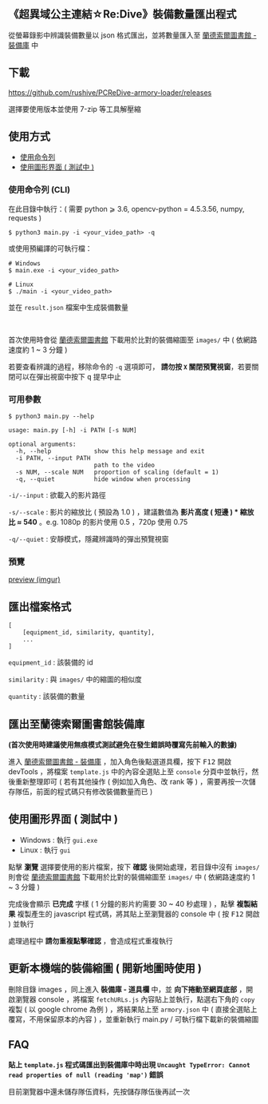 《超異域公主連結☆Re:Dive》裝備數量匯出程式
---
從螢幕錄影中辨識裝備數量以 json 格式匯出，並將數量匯入至 [蘭德索爾圖書館 - 裝備庫](https://pcredivewiki.tw/Armory) 中

## 下載

https://github.com/rushive/PCReDive-armory-loader/releases

選擇要使用版本並使用 7-zip 等工具解壓縮

## 使用方式

- [使用命令列](#使用命令列-cli)
- [使用圖形界面 ( 測試中 )](#使用圖形界面--測試中)

### 使用命令列 (CLI)

在此目錄中執行：( 需要 python ⩾ 3.6, opencv-python = 4.5.3.56, numpy, requests )
```
$ python3 main.py -i <your_video_path> -q
```

或使用預編譯的可執行檔：
```
# Windows
$ main.exe -i <your_video_path>

# Linux
$ ./main -i <your_video_path>
```

並在 `result.json` 檔案中生成裝備數量

<br>

首次使用時會從 [蘭德索爾圖書館](https://pcredivewiki.tw/) 下載用於比對的裝備縮圖至 `images/` 中 ( 依網路速度約 1 ~ 3 分鐘 )

若要查看辨識的過程，移除命令的 `-q` 選項即可， **請勿按 `X` 關閉預覽視窗**，若要關閉可以在彈出視窗中按下 <kbd>q</kbd> 提早中止

### 可用參數

```
$ python3 main.py --help

usage: main.py [-h] -i PATH [-s NUM]

optional arguments:
  -h, --help            show this help message and exit
  -i PATH, --input PATH
                        path to the video
  -s NUM, --scale NUM   proportion of scaling (default = 1)
  -q, --quiet           hide window when processing
```

`-i/--input` : 欲載入的影片路徑

`-s/--scale` : 影片的縮放比 ( 預設為 1.0 ) ，建議數值為 **影片高度 ( 短邊 ) * 縮放比 ≈ 540** 。e.g. 1080p 的影片使用 0.5 ，720p 使用 0.75

`-q/--quiet` : 安靜模式，隱藏辨識時的彈出預覽視窗

### 預覽

[preview (imgur)](https://i.imgur.com/77rfO0m.gif)

## 匯出檔案格式

```
[
    [equipment_id, similarity, quantity],
    ...
]
```

`equipment_id` : 該裝備的 id

`similarity` : 與 `images/` 中的縮圖的相似度

`quantity` : 該裝備的數量

## 匯出至蘭德索爾圖書館裝備庫

**(首次使用時建議使用無痕模式測試避免在發生錯誤時覆寫先前輸入的數據)**

進入 [蘭德索爾圖書館 - 裝備庫](https://pcredivewiki.tw/Armory) ，加入角色後點選道具欄，按下 <kbd>F12</kbd> 開啟 devTools ，將檔案 `template.js` 中的內容全選貼上至 `console` 分頁中並執行，然後重新整理即可 ( 若有其他操作 ( 例如加入角色、改 rank 等 ) ，需要再按一次儲存隊伍，前面的程式碼只有修改裝備數量而已 )

## 使用圖形界面 ( 測試中 )

- Windows : 執行 `gui.exe`
- Linux : 執行 `gui`

點擊 **瀏覽** 選擇要使用的影片檔案，按下 **確認** 後開始處理，若目錄中沒有 `images/` 則會從 [蘭德索爾圖書館](https://pcredivewiki.tw/) 下載用於比對的裝備縮圖至 `images/` 中 ( 依網路速度約 1 ~ 3 分鐘 )

完成後會顯示 **已完成** 字樣 ( 1 分鐘的影片約需要 30 ~ 40 秒處理 ) ，點擊 **複製結果** 複製產生的 javascript 程式碼，將其貼上至瀏覽器的 console 中 ( 按 <kbd>F12</kbd> 開啟 ) 並執行

處理過程中 **請勿重複點擊確認** ，會造成程式重複執行

## 更新本機端的裝備縮圖 ( 開新地圖時使用 )

刪除目錄 images ，同上進入 **裝備庫 - 道具欄** 中，並 **向下捲動至網頁底部** ，開啟瀏覽器 console ，將檔案 `fetchURLs.js` 內容貼上並執行，點選右下角的 `copy` 複製 ( 以 google chrome 為例 ) ，將結果貼上至 `armory.json` 中 ( 直接全選貼上覆寫，不用保留原本的內容 ) ，並重新執行 main.py / 可執行檔下載新的裝備縮圖

## FAQ

**貼上 `template.js` 程式碼匯出到裝備庫中時出現 `Uncaught TypeError: Cannot read properties of null (reading 'map')` 錯誤**

目前瀏覽器中還未儲存隊伍資料，先按儲存隊伍後再試一次
